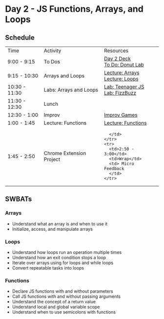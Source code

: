 # Day 2 - JS Functions, Arrays, and Loops

## Schedule

<table>
    <tr>
        <td>Time</td>
        <td>Activity</td>
        <td>Resources</td>
    </tr>
    <tr>
        <td>9:00 - 9:15</td>
        <td> To Dos</td>
        <td>
        <a href="#">Day 2 Deck</a></br>
        <a href="https://github.com/learn-co-curriculum/js-donut-lab">To Do: Donut Lab</a>
        <br>
        </td>
    </tr>
    <tr>
        <td>9:15 - 10:30</td>
        <td>Arrays and Loops</td>
        <td> 
          <a href="lectures/arrays">Lecture: Arrays</a></br>
          <a href="lectures/loops">Lecture: Loops</a></br>
        </td>
    </tr>
    <tr>
        <td>10:30 - 11:30</td>
        <td>Labs: Arrays and Loops</td>
        <td> 
          <a href="https://github.com/learn-co-curriculum/hs-teenager.js">Lab: Teenager JS</a></br>
            <a href="https://github.com/learn-co-curriculum/Js-Fizzbuzz">Lab: FizzBuzz</a></br>
        </td>
    </tr>
    <tr>
      <td>11:30 - 12:30</td>
      <td>Lunch</td>
      <td></td>
    </tr>
    <tr>
      <td>12:30 - 1:00</td>
      <td>Improv</td>
      <td> <a href="https://github.com/learn-co-curriculum/tf-improv-games">Improv Games</a></td>
    </tr>
    <tr>
      <td>1:00 - 1:45</td>
      <td>Lecture: Functions</td>
      <td> 
        <a href="#">Lecture: Functions</a></br>
      </td>
    </tr>
    <tr>
      <td>1:45 - 2:50</td>
      <td>Chrome Extension Project</td>
      <td> 
    
      </td>
    </tr>
    <tr>
      <td>2:50 - 3:00</td>
      <td>Wrap</td>
      <td> Micro Feedback
      </td>
    </tr>

</table>

## SWBATs

### Arrays

+ Understand what an array is and when to use it
+ Initialize, access, and manipulate arrays

### Loops

+ Understand how loops run an operation multiple times
+ Understand how an exit condition stops a loop
+ Iterate over arrays using for loops and while loops
+ Convert repeatable tasks into loops

### Functions

+ Declare JS functions with and without parameters
+ Call JS functions with and without passing arguments
+ Understand the concept of a return value
+ Understand local and global variable scope
+ Understand when to use semicolons with functions